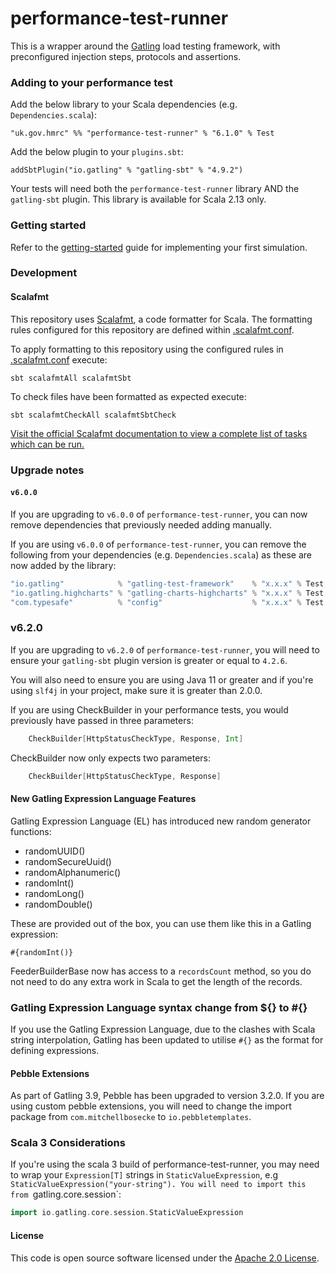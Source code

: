 
# performance-test-runner

This is a wrapper around the [Gatling](http://gatling.io/) load testing framework,
with preconfigured injection steps, protocols and assertions.

### Adding to your performance test

Add the below library to your Scala dependencies (e.g. `Dependencies.scala`):
```
"uk.gov.hmrc" %% "performance-test-runner" % "6.1.0" % Test
```

Add the below plugin to your `plugins.sbt`:
```
addSbtPlugin("io.gatling" % "gatling-sbt" % "4.9.2")
```

Your tests will need both the `performance-test-runner` library AND the `gatling-sbt` plugin. This library is available 
for Scala 2.13 only.

### Getting started

Refer to the [getting-started](GETTING-STARTED.md) guide for implementing your first simulation.

### Development

#### Scalafmt

This repository uses [Scalafmt](https://scalameta.org/scalafmt/), a code formatter for Scala. The formatting rules
configured for this repository are defined within [.scalafmt.conf](.scalafmt.conf).

To apply formatting to this repository using the configured rules in [.scalafmt.conf](.scalafmt.conf) execute:

 ```
 sbt scalafmtAll scalafmtSbt
 ```

To check files have been formatted as expected execute:

 ```
 sbt scalafmtCheckAll scalafmtSbtCheck
 ```

[Visit the official Scalafmt documentation to view a complete list of tasks which can be run.](https://scalameta.org/scalafmt/docs/installation.html#task-keys)


### Upgrade notes

#### `v6.0.0`
If you are upgrading to `v6.0.0` of `performance-test-runner`, you can now remove dependencies that previously needed 
adding manually.

If you are using `v6.0.0` of `performance-test-runner`, you can remove the following from your dependencies
(e.g. `Dependencies.scala`) as these are now added by the library:

```sbt
"io.gatling"            % "gatling-test-framework"    % "x.x.x" % Test,
"io.gatling.highcharts" % "gatling-charts-highcharts" % "x.x.x" % Test,
"com.typesafe"          % "config"                    % "x.x.x" % Test
```

### v6.2.0
If you are upgrading to `v6.2.0` of `performance-test-runner`, you will need to ensure your `gatling-sbt` plugin 
version is greater or equal to `4.2.6`. 

You will also need to ensure you are using Java 11 or greater and if you're using `slf4j` in your project, 
make sure it is greater than 2.0.0.

If you are using CheckBuilder in your performance tests, you would previously have passed in three parameters:
```scala
    CheckBuilder[HttpStatusCheckType, Response, Int]
```
CheckBuilder now only expects two parameters:
```scala
    CheckBuilder[HttpStatusCheckType, Response]
```

#### New Gatling Expression Language Features
Gatling Expression Language (EL) has introduced new random generator functions:
- randomUUID()
- randomSecureUuid()
- randomAlphanumeric()
- randomInt()
- randomLong()
- randomDouble()

These are provided out of the box, you can use them like this in a Gatling expression:
```
#{randomInt()}
```

FeederBuilderBase<T> now has access to a `recordsCount` method, so you do not need to do any extra work in Scala to
get the length of the records.

### Gatling Expression Language syntax change from ${} to #{}
If you use the Gatling Expression Language, due to the clashes with Scala string interpolation, Gatling has been updated to utilise `#{}` as the format for defining expressions.

#### Pebble Extensions
As part of Gatling 3.9, Pebble has been upgraded to version 3.2.0. If you are using custom pebble extensions, you will need to change the import package from `com.mitchellbosecke` to `io.pebbletemplates`.

### Scala 3 Considerations
If you're using the scala 3 build of performance-test-runner, you may need to wrap your `Expression[T]` strings in `StaticValueExpression`, e.g `StaticValueExpression("your-string"). You will need to import this from `gatling.core.session`:

```scala
import io.gatling.core.session.StaticValueExpression
```

#### License

This code is open source software licensed under the [Apache 2.0 License]("http://www.apache.org/licenses/LICENSE-2.0.html").
